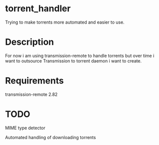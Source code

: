 torrent_handler
============

Trying to make torrents more automated and easier to use.


Description
============
<p>For now i am using transmission-remote to handle torrents but over time i want to outsource Transmission to torrent daemon i want to create.</p>


Requirements
============
<p>transmission-remote 2.82</p>


TODO
============
<p>MIME type detector</p>
<p>Automated handling of downloading torrents</p>
